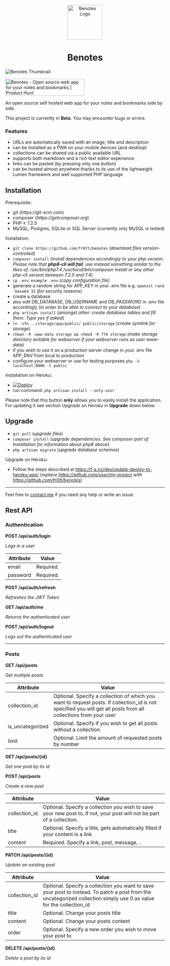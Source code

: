 <p align="center">
    <img width="110" alt="Benotes Logo"
        src="https://raw.githubusercontent.com/fr0tt/benotes/master/public/logo_144x144.png"/>
</p>

<h1 align="center">Benotes</h1>

<img src="https://user-images.githubusercontent.com/33751346/115884212-ee754800-a44e-11eb-940d-b9e96eeeab36.png"
    alt="Benotes Thumbnail">

<a href="https://www.producthunt.com/posts/benotes?utm_source=badge-featured&utm_medium=badge&utm_souce=badge-benotes" target="_blank"><img src="https://api.producthunt.com/widgets/embed-image/v1/featured.svg?post_id=294704&theme=light" alt="Benotes - Open source web app for your notes and bookmarks | Product Hunt" style="width: 250px; height: 54px;" width="250" height="54" /></a>

An open source self hosted web app for your notes and bookmarks side by side.

This project is currently in **Beta**. You may encounter bugs or errors.

### Features

- URLs are automatically saved with an image, title and description
- can be installed as a PWA on your mobile devices (and desktop)
- collections can be shared via a public available URL
- supports both markdown and a rich text editor experience
- links can be pasted (by pressing only one button)
- can be hosted almost anywhere thanks to its use of the lightweight Lumen framework and well supported PHP language

## Installation

Prerequisite:
- git  (_https://git-scm.com_)
- composer  (_https://getcomposer.org_)
- PHP ≥ 7.2.5
- MySQL, Postgres, SQLite or SQL Server (currently only MySQL is tested)

Installation:

- ```git clone https://github.com/fr0tt/benotes```  (_download files version-controlled_)
- ```composer install```  (_install dependencies accordingly to your php version. 
<br> Please note that **php8-cli will fail**, use instead something similar to the likes of: /usr/bin/php7.4 /usr/local/bin/composer install or any other php-cli version between 7.2.5 and 7.4_)
- ```cp .env.example .env```  (_copy configuration file_)
- generate a random string for APP_KEY in your .env file e.g. ```openssl rand -base64 32``` (_for security reasons_)
- create a database
- also edit DB_DATABASE, DB_USERNAME and DB_PASSWORD in .env file accordingly (_in order to be able to connect to your database_)
- ```php artisan install```  (_amongst other: create database tables and fill them. Type yes if asked_)
- ```ln -sfn ../storage/app/public/ public/storage```  (_create symlink for storage_)
- ```chown -R :www-data storage && chmod -R 774 storage```  (_make storage directory writable for webserver if your webserver runs as user www-data_)
- if you wish to use it on a production server change in your .env file APP_ENV from local to production
- configure your webserver or use for testing purposes ```php -S localhost:8000 -t public```

Installation on Heroku:

- [![Deploy](https://www.herokucdn.com/deploy/button.svg)](https://heroku.com/deploy)
- run command: ```php artisan install --only-user```

Please note that this button **only** allows you to easily install the application. For updating it see section *Upgrade on Heroku* in **Upgrade** down below.

## Upgrade

- ```git pull```  (*upgrade files*)
- ```composer install```  (*upgrade dependencies. See composer part of Installation for information about php8 above*)
- ```php artisan migrate```  (*upgrade database schemas*)

Upgrade on Heroku:

- Follow the steps described at https://f-a.nz/dev/update-deploy-to-heroku-app/ (*replace https://github.com/user/my-project with https://github.com/fr0tt/benotes*)

---

Feel free to [contact me](https://twitter.com/_fr0tt) if you need any help or write an issue. 

## Rest API

### Authentication

**POST /api/auth/login**

*Logs in a user*

| Attribute | Value     |
| --------- | --------- |
| email     | Required. |
| password  | Required. |

**POST /api/auth/refresh**

*Refreshes the JWT Token*

**GET /api/auth/me** 

*Returns the authenticated user*

**POST /api/auth/logout**

*Logs out the authenticated user*

---

### Posts

**GET /api/posts**

*Get multiple posts*

| Attribute     | Value                                                        |
| ------------- | ------------------------------------------------------------ |
| collection_id | Optional. Specify a collection of which you want to request posts. If collection_id is not specified you will get all posts from all collections from your user |
| is_uncategorized | Optional. Specify if you wish to get all posts without a collection. |
| limit         | Optional. Limit the amount of requested posts by number      |

**GET /api/posts/{id}**

*Get one post by its id*

**POST /api/posts**

*Create a new post*

| Attribute     | Value                                                        |
| ------------- | ------------------------------------------------------------ |
| collection_id | Optional. Specify a collection you wish to save your new post to, if not, your post will not be part of a collection. |
| title         | Optional. Specify a title, gets automatically filled if your content is a link |
| content       | Required. Specify a link, post, message, ..                  |

**PATCH /api/posts/{id}**

*Update an existing post*

| Attribute     | Value                                                        |
| ------------- | ------------------------------------------------------------ |
| collection_id | Optional. Specify a collection you want to save your post to instead. To patch a post from the uncategorized collection simply use 0 as value for the collection_id |
| title         | Optional. Change your posts title                            |
| content       | Optional. Change your posts content                          |
| order         | Optional. Specify a new order you wish to move your post to  |

**DELETE /api/posts/{id}**

*Delete a post by its id*


